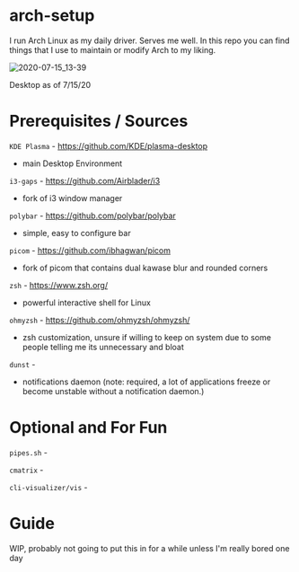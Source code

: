 # arch-setup
I run Arch Linux as my daily driver. Serves me well. In this repo you can find things that I use to maintain or modify Arch to my liking.

![2020-07-15_13-39](https://user-images.githubusercontent.com/68311122/87883013-e113c480-c9c9-11ea-8228-86eda9b0cb30.png)

Desktop as of 7/15/20

# Prerequisites / Sources 

`KDE Plasma` - https://github.com/KDE/plasma-desktop
- main Desktop Environment

`i3-gaps` - https://github.com/Airblader/i3 
- fork of i3 window manager

`polybar` - https://github.com/polybar/polybar 
- simple, easy to configure bar

`picom` - https://github.com/ibhagwan/picom 
- fork of picom that contains dual kawase blur and rounded corners

`zsh` - https://www.zsh.org/ 
- powerful interactive shell for Linux

`ohmyzsh` - https://github.com/ohmyzsh/ohmyzsh/ 
- zsh customization, unsure if willing to keep on system due to some people telling me its unnecessary and bloat

`dunst` -
- notifications daemon (note: required, a lot of applications freeze or become unstable without a notification daemon.)

# Optional and For Fun

`pipes.sh` -

`cmatrix` -

`cli-visualizer/vis` -

# Guide

WIP, probably not going to put this in for a while unless I'm really bored one day
